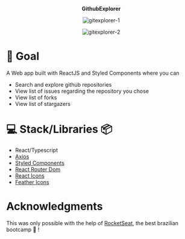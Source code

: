 
   **<p align="center" fong-weight="bold"> GithubExplorer</p>**
  


            
<p align="center"><img src="https://i.ibb.co/gPmyrQX/git-Explorer.png" alt="gitexplorer-1" border="0"></p>
<p align="center"><img src="https://i.ibb.co/hdnwZ0K/gitexplorer2.png" alt="gitexplorer-2" border="0"></p>


# :dart: Goal

A Web app built with ReactJS and Styled Components where you can
- Search and explore github repositories
- View list of issues regarding the repository you chose
- View list of forks
- View list of stargazers




# :computer: Stack/Libraries 📦 

- React/Typescript
- [Axios](https://github.com/axios/axios)
- [Styled Components](https://styled-components.com)
- [React Router Dom](https://reacttraining.com/react-router/web)
- [React Icons](https://react-icons.github.io/react-icons/)
- [Feather Icons](https://github.com/feathericons/feather)


# Acknowledgments

This was only possible with the help of [RocketSeat](https://rocketseat.com.br/), the best brazilian bootcamp :purple_heart: !

